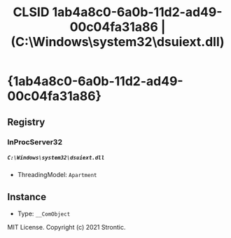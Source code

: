 ﻿---
title: "CLSID 1ab4a8c0-6a0b-11d2-ad49-00c04fa31a86 | (C:\\Windows\\system32\\dsuiext.dll)"
excerpt: What is COM-Object CLSID 1ab4a8c0-6a0b-11d2-ad49-00c04fa31a86?
---

# {1ab4a8c0-6a0b-11d2-ad49-00c04fa31a86}


## Registry


### InProcServer32

##### `C:\Windows\system32\dsuiext.dll`
* ThreadingModel: `Apartment`

## Instance

* Type: `__ComObject`

MIT License. Copyright (c) 2021 Strontic.



